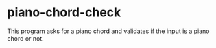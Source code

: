 # piano-chord-check
This program asks for a piano chord and validates if the input is a piano chord or not.
